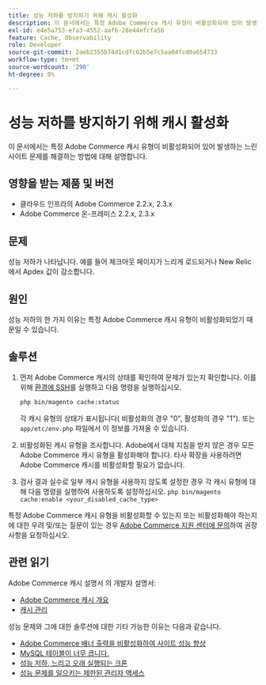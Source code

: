 ```yaml
---
title: 성능 저하를 방지하기 위해 캐시 활성화
description: 이 문서에서는 특정 Adobe Commerce 캐시 유형이 비활성화되어 있어 발생하는 느린 사이트 문제를 해결하는 방법에 대해 설명합니다.
exl-id: e4e5a753-efa3-4552-aaf6-28e44efcfa5b
feature: Cache, Observability
role: Developer
source-git-commit: 2aeb2355b74d1cdfc62b5e7c5aa04fcd0a654733
workflow-type: tm+mt
source-wordcount: '290'
ht-degree: 0%

---
```


# 성능 저하를 방지하기 위해 캐시 활성화

이 문서에서는 특정 Adobe Commerce 캐시 유형이 비활성화되어 있어 발생하는 느린 사이트 문제를 해결하는 방법에 대해 설명합니다.

## 영향을 받는 제품 및 버전

* 클라우드 인프라의 Adobe Commerce 2.2.x, 2.3.x
* Adobe Commerce 온-프레미스 2.2.x, 2.3.x

## 문제

성능 저하가 나타납니다. 예를 들어 체크아웃 페이지가 느리게 로드되거나 New Relic에서 Apdex 값이 감소합니다.

## 원인

성능 저하의 한 가지 이유는 특정 Adobe Commerce 캐시 유형이 비활성화되었기 때문일 수 있습니다.

## 솔루션

1. 먼저 Adobe Commerce 캐시의 상태를 확인하여 문제가 있는지 확인합니다. 이를 위해 [환경에 SSH](https://experienceleague.adobe.com/ko/docs/commerce-cloud-service/user-guide/develop/secure-connections#ssh)를 실행하고 다음 명령을 실행하십시오.

   ```bash
   php bin/magento cache:status
   ```

   각 캐시 유형의 상태가 표시됩니다( 비활성화의 경우 &quot;0&quot;, 활성화의 경우 &quot;1&quot;). 또는 `app/etc/env.php` 파일에서 이 정보를 가져올 수 있습니다.

1. 비활성화된 캐시 유형을 조사합니다. Adobe에서 대체 지침을 받지 않은 경우 모든 Adobe Commerce 캐시 유형을 활성화해야 합니다. 타사 확장을 사용하려면 Adobe Commerce 캐시를 비활성화할 필요가 없습니다.
1. 검사 결과 실수로 일부 캐시 유형을 사용하지 않도록 설정한 경우 각 캐시 유형에 대해 다음 명령을 실행하여 사용하도록 설정하십시오. `php bin/magento cache:enable <your_disabled_cache_type>`

특정 Adobe Commerce 캐시 유형을 비활성화할 수 있는지 또는 비활성화해야 하는지에 대한 우려 및/또는 질문이 있는 경우 [Adobe Commerce 지원 센터에 문의](/help/help-center-guide/help-center/magento-help-center-user-guide.md#submit-ticket)하여 권장 사항을 요청하십시오.

## 관련 읽기

Adobe Commerce 캐시 설명서 의 개발자 설명서:

* [Adobe Commerce 캐시 개요](https://developer.adobe.com/commerce/frontend-core/guide/caching/)
* [캐시 관리](https://experienceleague.adobe.com/ko/docs/commerce-operations/configuration-guide/cli/manage-cache)

성능 문제와 그에 대한 솔루션에 대한 기타 가능한 이유는 다음과 같습니다.

* [Adobe Commerce 배너 출력을 비활성화하여 사이트 성능 향상](/help/troubleshooting/miscellaneous/disable-magento-banner-output-to-improve-site-performance.md)
* [MySQL 테이블이 너무 큽니다.](/help/troubleshooting/database/mysql-tables-are-too-large.md)
* [성능 저하, 느리고 오래 실행되는 크론](/help/troubleshooting/miscellaneous/slow-performance-slow-and-long-running-crons.md)
* [성능 문제를 일으키는 제한된 관리자 액세스](/help/troubleshooting/miscellaneous/restricted-admin-access-causing-performance-issues.md)
